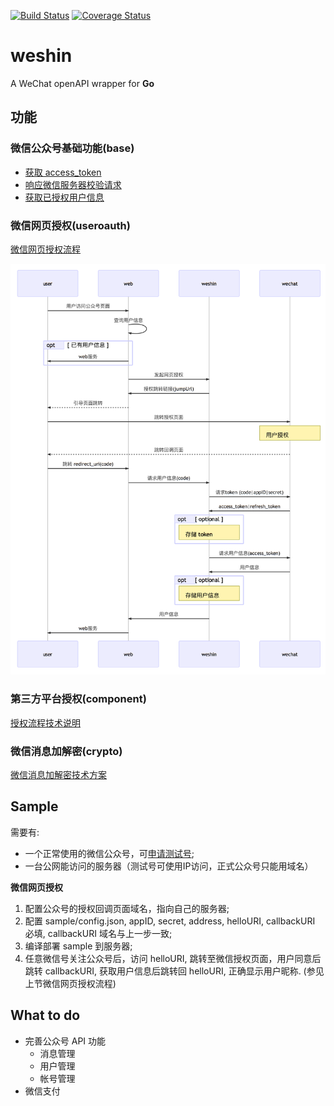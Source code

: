 [![Build Status](https://travis-ci.org/MenInBack/weshin.svg?branch=master)](https://travis-ci.org/MenInBack/weshin)
[![Coverage Status](https://coveralls.io/repos/github/MenInBack/weshin/badge.svg?branch=master)](https://coveralls.io/github/MenInBack/weshin?branch=master)

# weshin

A WeChat openAPI wrapper for **Go**

## 功能

### 微信公众号基础功能(base)

- [获取 access_token](https://mp.weixin.qq.com/wiki?t=resource/res_main&id=mp1421140183)
- [响应微信服务器校验请求](https://mp.weixin.qq.com/wiki?t=resource/res_main&id=mp1421135319)
- [获取已授权用户信息](https://mp.weixin.qq.com/wiki?t=resource/res_main&id=mp1421140839)

### 微信网页授权(useroauth)

[微信网页授权流程](https://mp.weixin.qq.com/wiki?t=resource/res_main&id=mp1421140842)

![微信网页授权流程](./doc/authorization.png)

### 第三方平台授权(component)

[授权流程技术说明](https://open.weixin.qq.com/cgi-bin/showdocument?action=dir_list&t=resource/res_list&verify=1&id=open1453779503&token=&lang=zh_CN)

### 微信消息加解密(crypto)

[微信消息加解密技术方案](https://open.weixin.qq.com/cgi-bin/showdocument?action=dir_list&t=resource/res_list&verify=1&id=open1419318482&token=&lang=zh_CN)

## Sample

需要有:

- 一个正常使用的微信公众号，可[申请测试号](http://mp.weixin.qq.com/debug/cgi-bin/sandbox?t=sandbox/login);
- 一台公网能访问的服务器（测试号可使用IP访问，正式公众号只能用域名）

**微信网页授权**

1. 配置公众号的授权回调页面域名，指向自己的服务器;
2. 配置 sample/config.json, appID, secret, address, helloURI, callbackURI 必填, callbackURI 域名与上一步一致;
3. 编译部署 sample 到服务器;
4. 任意微信号关注公众号后，访问 helloURI, 跳转至微信授权页面，用户同意后跳转 callbackURI, 获取用户信息后跳转回 helloURI, 正确显示用户昵称. (参见上节微信网页授权流程)

## What to do

- 完善公众号 API 功能
  - 消息管理
  - 用户管理
  - 帐号管理
- 微信支付